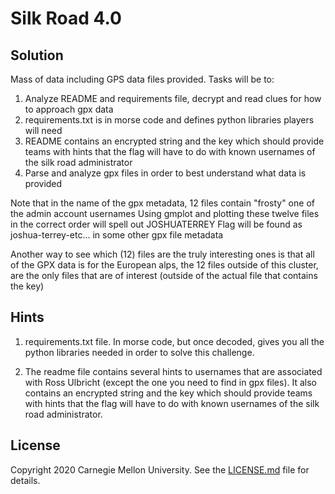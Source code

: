 # Silk Road 4.0

## Solution

Mass of data including GPS data files provided. Tasks will be to:

1. Analyze README and requirements file, decrypt and read clues for how to approach gpx data
2. requirements.txt is in morse code and defines python libraries players will need
3. README contains an encrypted string and the key which should provide teams with hints that the flag will have to do with known usernames of the silk road administrator
4. Parse and analyze gpx files in order to best understand what data is provided

Note that in the name of the gpx metadata, 12 files contain "frosty" one of the admin account usernames
Using gmplot and plotting these twelve files in the correct order will spell out JOSHUATERREY
Flag will be found as joshua-terrey-etc... in some other gpx file metadata

Another way to see which (12) files are the truly interesting ones is that all of the GPX data is for the European alps, the 12 files outside of this cluster, are the only files that are of interest (outside of the actual file that contains the key)

## Hints

1. requirements.txt file. In morse code, but once decoded, gives you all the python libraries needed in order to solve this challenge.

2. The readme file contains several hints to usernames that are associated with Ross Ulbricht (except the one you need to find in gpx files). It also contains an encrypted string and the key which should provide teams with hints that the flag will have to do with known usernames of the silk road administrator.

## License
Copyright 2020 Carnegie Mellon University. See the [LICENSE.md](../../../LICENSE.md) file for details.